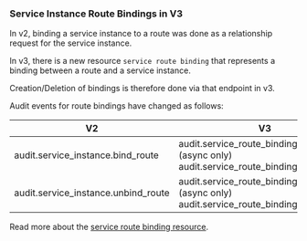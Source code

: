 ### Service Instance Route Bindings in V3

In v2, binding a service instance to a route was done as a relationship request for the service instance.  

In v3, there is a new resource `service route binding` that represents a binding between a route and a service instance.

Creation/Deletion of bindings is therefore done via that endpoint in v3.

Audit events for route bindings have changed as follows:

|**V2**|**V3**|
|---|---|
audit.service_instance.bind_route | audit.service_route_binding.start_create (async only)<br>audit.service_route_binding.create |
audit.service_instance.unbind_route |audit.service_route_binding.start_delete (async only)<br>audit.service_route_binding.delete |

Read more about the [service route binding resource](#service-route-binding).
